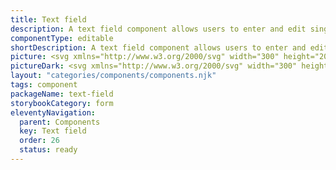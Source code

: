 ```yaml
---
title: Text field
description: A text field component allows users to enter and edit single-line textual input. It serves as a fundamental building block for various form inputs in user interfaces
componentType: editable
shortDescription: A text field component allows users to enter and edit single-line textual input.
picture: <svg xmlns="http://www.w3.org/2000/svg" width="300" height="200" fill="none" aria-labelledby="inputTitle inputDesc" role="img"><title id="inputTitle">Illustration of text field component.</title><desc id="inputDesc">An illustrated text field component representing text field component card.</desc><path fill="#36F" fill-opacity=".04" d="M256.864 78H43.136c-.628 0-1.136.74-1.136 1.651v40.698c0 .912.508 1.651 1.136 1.651h213.728c.627 0 1.136-.739 1.136-1.651V79.651c0-.912-.509-1.651-1.136-1.651Z"/><path stroke="#36F" stroke-width="2" d="M256.864 78H43.136c-.628 0-1.136.74-1.136 1.651v40.698c0 .912.508 1.651 1.136 1.651h213.728c.627 0 1.136-.739 1.136-1.651V79.651c0-.912-.509-1.651-1.136-1.651Z"/><path fill="#222" d="M59.692 106.776V95.849H56v-1.305h8.95v1.305h-3.692v10.927h-1.566ZM69.439 107a4.387 4.387 0 0 1-2.2-.559 4.16 4.16 0 0 1-1.567-1.641c-.385-.709-.578-1.554-.578-2.536 0-.995.193-1.846.578-2.555.398-.708.908-1.255 1.53-1.64a3.659 3.659 0 0 1 1.957-.579c1.156 0 2.045.386 2.667 1.156.634.771.95 1.803.95 3.096 0 .161-.005.323-.018.485 0 .149-.012.279-.037.391h-6.116c.062.957.36 1.722.895 2.294.547.571 1.255.857 2.125.857a3.65 3.65 0 0 0 1.194-.186 5.655 5.655 0 0 0 1.063-.522l.54 1.007a6.923 6.923 0 0 1-1.323.652c-.485.187-1.038.28-1.66.28Zm-2.853-5.482h4.848c0-.92-.199-1.616-.597-2.088-.385-.485-.932-.728-1.64-.728-.634 0-1.206.249-1.716.746-.497.485-.795 1.175-.895 2.07ZM73.62 106.776l2.965-4.736-2.74-4.326h1.659l1.212 1.995c.137.236.28.485.429.746.149.261.304.516.466.765h.075c.136-.249.273-.504.41-.765.136-.261.273-.51.41-.746l1.1-1.995h1.604l-2.741 4.494 2.946 4.568h-1.66l-1.324-2.107-.484-.82c-.162-.274-.33-.541-.504-.802h-.075c-.161.261-.316.528-.466.802-.149.261-.298.534-.447.82l-1.23 2.107H73.62ZM85.608 107c-.97 0-1.647-.28-2.033-.839-.373-.559-.559-1.287-.559-2.182v-5.016h-1.343v-1.156l1.418-.093.186-2.536h1.287v2.536h2.442v1.25h-2.442v5.034c0 .559.1.994.298 1.305.211.299.578.448 1.1.448.162 0 .336-.025.522-.075l.504-.168.298 1.156a6.473 6.473 0 0 1-.82.224 3.367 3.367 0 0 1-.858.112ZM92.938 106.776V94.544h7.048v1.305h-5.5v4.14h4.66v1.305h-4.66v5.482h-1.549ZM102.002 106.776v-9.062h1.529v9.062h-1.529Zm.783-10.927c-.298 0-.547-.087-.745-.26-.187-.187-.28-.436-.28-.746 0-.299.093-.541.28-.728.198-.186.447-.28.745-.28.299 0 .541.094.728.28a.95.95 0 0 1 .298.728c0 .31-.099.559-.298.745-.187.174-.429.261-.728.261ZM110.264 107a4.386 4.386 0 0 1-2.2-.559 4.156 4.156 0 0 1-1.566-1.641c-.386-.709-.578-1.554-.578-2.536 0-.995.192-1.846.578-2.555.398-.708.907-1.255 1.529-1.64a3.657 3.657 0 0 1 1.958-.579c1.156 0 2.045.386 2.666 1.156.634.771.951 1.803.951 3.096 0 .161-.006.323-.019.485 0 .149-.012.279-.037.391h-6.116c.062.957.361 1.722.895 2.294.547.571 1.256.857 2.126.857.435 0 .833-.062 1.193-.186a5.666 5.666 0 0 0 1.063-.522l.541 1.007a6.947 6.947 0 0 1-1.324.652c-.485.187-1.038.28-1.66.28Zm-2.853-5.482h4.849c0-.92-.199-1.616-.597-2.088-.385-.485-.932-.728-1.641-.728-.634 0-1.206.249-1.715.746-.498.485-.796 1.175-.896 2.07ZM117.464 107c-.572 0-.989-.174-1.25-.522-.248-.361-.373-.87-.373-1.529V93.5h1.529v11.561c0 .236.044.41.131.522a.389.389 0 0 0 .298.149h.131c.05-.012.118-.025.205-.037l.205 1.156c-.099.05-.218.087-.354.112a3 3 0 0 1-.522.037ZM123.689 107c-1.131 0-2.038-.41-2.722-1.231-.684-.833-1.026-2.001-1.026-3.505 0-.982.181-1.828.541-2.536.373-.721.858-1.274 1.455-1.66a3.565 3.565 0 0 1 1.939-.578c.522 0 .976.094 1.361.28.385.187.777.441 1.175.764l-.075-1.547V93.5h1.548v13.276h-1.268l-.131-1.063h-.056a5.468 5.468 0 0 1-1.23.914 3.195 3.195 0 0 1-1.511.373Zm.336-1.287c.796 0 1.566-.416 2.312-1.249v-4.736c-.385-.348-.758-.59-1.119-.727a2.715 2.715 0 0 0-1.081-.224c-.485 0-.926.15-1.324.447-.385.286-.696.69-.932 1.212-.237.51-.355 1.113-.355 1.809 0 1.082.218 1.933.653 2.555.435.609 1.05.913 1.846.913Z"/></svg>
pictureDark: <svg xmlns="http://www.w3.org/2000/svg" width="300" height="200" fill="none" aria-labelledby="inputDarkTitle inputDarkDesc" role="img"><title id="inputDarkTitle">Illustration of text field component.</title><desc id="inputDarkDesc">An illustrated text field component representing text field component card.</desc><path fill="#36F" fill-opacity=".08" d="M256.864 78H43.136c-.628 0-1.136.74-1.136 1.651v40.698c0 .912.508 1.651 1.136 1.651h213.728c.627 0 1.136-.739 1.136-1.651V79.651c0-.912-.509-1.651-1.136-1.651Z"/><path stroke="#5985FF" stroke-width="2" d="M256.864 78H43.136c-.628 0-1.136.74-1.136 1.651v40.698c0 .912.508 1.651 1.136 1.651h213.728c.627 0 1.136-.739 1.136-1.651V79.651c0-.912-.509-1.651-1.136-1.651Z"/><path fill="#F4F4F4" d="M59.692 106.776V95.849H56v-1.305h8.95v1.305h-3.692v10.927h-1.566ZM69.439 107a4.387 4.387 0 0 1-2.2-.559 4.16 4.16 0 0 1-1.567-1.641c-.385-.709-.578-1.554-.578-2.536 0-.995.193-1.846.578-2.555.398-.708.908-1.255 1.53-1.64a3.659 3.659 0 0 1 1.957-.579c1.156 0 2.045.386 2.667 1.156.634.771.95 1.803.95 3.096 0 .161-.005.323-.018.485 0 .149-.012.279-.037.391h-6.116c.062.957.36 1.722.895 2.294.547.571 1.255.857 2.125.857a3.65 3.65 0 0 0 1.194-.186 5.655 5.655 0 0 0 1.063-.522l.54 1.007a6.923 6.923 0 0 1-1.323.652c-.485.187-1.038.28-1.66.28Zm-2.853-5.482h4.848c0-.92-.199-1.616-.597-2.088-.385-.485-.932-.728-1.64-.728-.634 0-1.206.249-1.716.746-.497.485-.795 1.175-.895 2.07ZM73.62 106.776l2.965-4.736-2.74-4.326h1.659l1.212 1.995c.137.236.28.485.429.746.149.261.304.516.466.765h.075c.136-.249.273-.504.41-.765.136-.261.273-.51.41-.746l1.1-1.995h1.604l-2.741 4.494 2.946 4.568h-1.66l-1.324-2.107-.484-.82c-.162-.274-.33-.541-.504-.802h-.075c-.161.261-.316.528-.466.802-.149.261-.298.534-.447.82l-1.23 2.107H73.62ZM85.608 107c-.97 0-1.647-.28-2.033-.839-.373-.559-.559-1.287-.559-2.182v-5.016h-1.343v-1.156l1.418-.093.186-2.536h1.287v2.536h2.442v1.25h-2.442v5.034c0 .559.1.994.298 1.305.211.299.578.448 1.1.448.162 0 .336-.025.522-.075l.504-.168.298 1.156a6.473 6.473 0 0 1-.82.224 3.367 3.367 0 0 1-.858.112ZM92.938 106.776V94.544h7.048v1.305h-5.5v4.14h4.66v1.305h-4.66v5.482h-1.549ZM102.002 106.776v-9.062h1.529v9.062h-1.529Zm.783-10.927c-.298 0-.547-.087-.745-.26-.187-.187-.28-.436-.28-.746 0-.299.093-.541.28-.728.198-.186.447-.28.745-.28.299 0 .541.094.728.28a.95.95 0 0 1 .298.728c0 .31-.099.559-.298.745-.187.174-.429.261-.728.261ZM110.264 107a4.386 4.386 0 0 1-2.2-.559 4.156 4.156 0 0 1-1.566-1.641c-.386-.709-.578-1.554-.578-2.536 0-.995.192-1.846.578-2.555.398-.708.907-1.255 1.529-1.64a3.657 3.657 0 0 1 1.958-.579c1.156 0 2.045.386 2.666 1.156.634.771.951 1.803.951 3.096 0 .161-.006.323-.019.485 0 .149-.012.279-.037.391h-6.116c.062.957.361 1.722.895 2.294.547.571 1.256.857 2.126.857.435 0 .833-.062 1.193-.186a5.666 5.666 0 0 0 1.063-.522l.541 1.007a6.947 6.947 0 0 1-1.324.652c-.485.187-1.038.28-1.66.28Zm-2.853-5.482h4.849c0-.92-.199-1.616-.597-2.088-.385-.485-.932-.728-1.641-.728-.634 0-1.206.249-1.715.746-.498.485-.796 1.175-.896 2.07ZM117.464 107c-.572 0-.989-.174-1.25-.522-.248-.361-.373-.87-.373-1.529V93.5h1.529v11.561c0 .236.044.41.131.522a.389.389 0 0 0 .298.149h.131c.05-.012.118-.025.205-.037l.205 1.156c-.099.05-.218.087-.354.112a3 3 0 0 1-.522.037ZM123.689 107c-1.131 0-2.038-.41-2.722-1.231-.684-.833-1.026-2.001-1.026-3.505 0-.982.181-1.828.541-2.536.373-.721.858-1.274 1.455-1.66a3.565 3.565 0 0 1 1.939-.578c.522 0 .976.094 1.361.28.385.187.777.441 1.175.764l-.075-1.547V93.5h1.548v13.276h-1.268l-.131-1.063h-.056a5.468 5.468 0 0 1-1.23.914 3.195 3.195 0 0 1-1.511.373Zm.336-1.287c.796 0 1.566-.416 2.312-1.249v-4.736c-.385-.348-.758-.59-1.119-.727a2.715 2.715 0 0 0-1.081-.224c-.485 0-.926.15-1.324.447-.385.286-.696.69-.932 1.212-.237.51-.355 1.113-.355 1.809 0 1.082.218 1.933.653 2.555.435.609 1.05.913 1.846.913Z"/></svg>
layout: "categories/components/components.njk"
tags: component
packageName: text-field
storybookCategory: form
eleventyNavigation:
  parent: Components
  key: Text field
  order: 26
  status: ready
---
```


